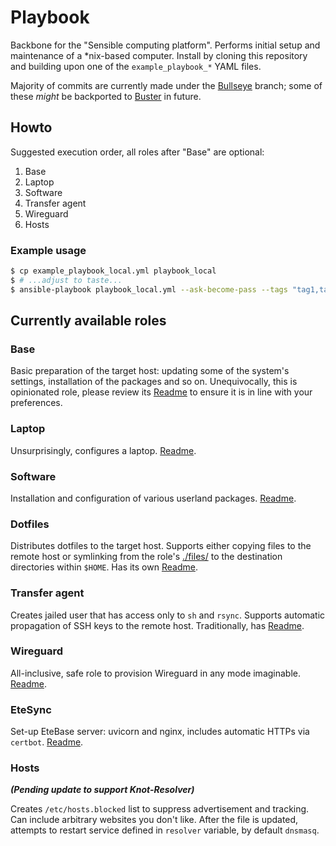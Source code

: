 # Playbook
Backbone for the "Sensible computing platform". Performs initial setup and maintenance of a \*nix-based computer. Install by cloning this repository and building upon one of the `example_playbook_*` YAML files.

Majority of commits are currently made under the [Bullseye](https://github.com/savchenko/debian/tree/bullseye) branch; some of these _might_ be backported to [Buster](https://github.com/savchenko/debian/tree/buster) in future.

## Howto

Suggested execution order, all roles after "Base" are optional:

1. Base
1. Laptop
1. Software
1. Transfer agent
1. Wireguard
1. Hosts

### Example usage

```sh
$ cp example_playbook_local.yml playbook_local
$ # ...adjust to taste...
$ ansible-playbook playbook_local.yml --ask-become-pass --tags "tag1,tag2"
```

## Currently available roles

### Base
Basic preparation of the target host: updating some of the system's settings, installation of the packages and so on. Unequivocally, this is opinionated role, please review its [Readme](https://github.com/savchenko/debian/blob/bullseye/roles/base/README.md) to ensure it is in line with your preferences.

### Laptop
Unsurprisingly, configures a laptop. [Readme](https://github.com/savchenko/debian/blob/bullseye/roles/laptop/README.md). 

### Software
Installation and configuration of various userland packages. [Readme](https://github.com/savchenko/debian/blob/bullseye/roles/software/README.md).

### Dotfiles
Distributes dotfiles to the target host. Supports either copying files to the remote host or symlinking from the role's [./files/](https://github.com/savchenko/debian/tree/bullseye/roles/dotfiles/files) to the destination directories within `$HOME`. Has its own [Readme](https://github.com/savchenko/debian/blob/bullseye/roles/dotfiles/README.md).

### Transfer agent
Creates jailed user that has access only to `sh` and `rsync`. Supports automatic propagation of SSH keys to the remote host. Traditionally, has [Readme](https://github.com/savchenko/debian/tree/bullseye/roles/transfer_agent).

### Wireguard
All-inclusive, safe role to provision Wireguard in any mode imaginable. [Readme](https://github.com/savchenko/debian/blob/bullseye/roles/wireguard/README.md). 

### EteSync
Set-up EteBase server: uvicorn and nginx, includes automatic HTTPs via `certbot`. [Readme](https://github.com/savchenko/debian/blob/role_etesync/roles/etesync/README.md).

### Hosts  
_**(Pending update to support Knot-Resolver)**_  

Creates `/etc/hosts.blocked` list to suppress advertisement and tracking.
Can include arbitrary websites you don't like. After the file is updated, attempts to restart service defined in `resolver` variable, by default `dnsmasq`.
